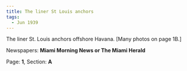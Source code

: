 ```yaml
---  
title: The liner St Louis anchors  
tags:  
  - Jun 1939  
---  
```

  
The liner St. Louis anchors offshore Havana. [Many photos on page 1B.]  
  
Newspapers: **Miami Morning News or The Miami Herald**  
  
Page: **1**, Section: **A** 
